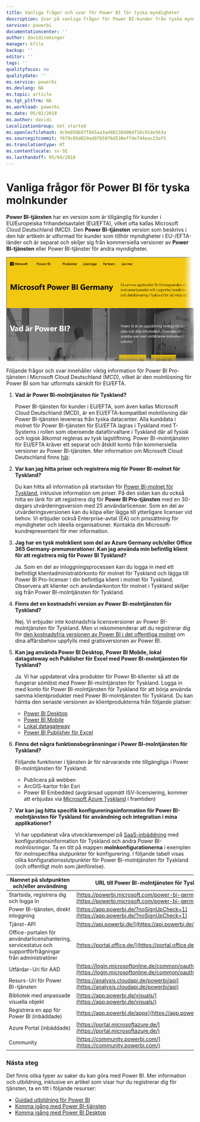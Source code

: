 ```yaml
---
title: Vanliga frågor och svar för Power BI för tyska myndigheter
description: Svar på vanliga frågor för Power BI-kunder från tyska myndigheter
services: powerbi
documentationcenter: ''
author: davidiseminger
manager: kfile
backup: ''
editor: ''
tags: ''
qualityfocus: no
qualitydate: ''
ms.service: powerbi
ms.devlang: NA
ms.topic: article
ms.tgt_pltfrm: NA
ms.workload: powerbi
ms.date: 05/02/2018
ms.author: davidi
LocalizationGroup: Get started
ms.openlocfilehash: 4c9e059b97f845aa3a480238400df16c914e563a
ms.sourcegitcommit: f679c05d029ad0765976d530effde744eac23af5
ms.translationtype: HT
ms.contentlocale: sv-SE
ms.lasthandoff: 05/04/2018
---
```

# <a name="frequently-asked-questions-for-power-bi-for-germany-cloud-customers"></a>Vanliga frågor för Power BI för tyska molnkunder
**Power BI-tjänsten** har en version som är tillgänglig för kunder i EU/Europeiska frihandelsavtalet (EU/EFTA), vilket ofta kallas Microsoft Cloud Deutschland (MCD). Den **Power BI-tjänsten** version som beskrivs i den här artikeln är utformad för kunder som tillhör myndigheter i EU-/EFTA-länder och är separat och skiljer sig från kommersiella versioner av **Power BI-tjänsten** eller Power BI-tjänster för andra myndigheter.

![](media/service-govde-faq/govde-faq_01.png)

Följande frågor och svar innehåller viktig information för Power BI Pro-tjänsten i Microsoft Cloud Deutschland (MCD), vilket är den molnlösning för Power BI som har utformats särskilt för EU/EFTA.

1. **Vad är Power BI-molntjänsten för Tyskland?**
   
   Power BI-tjänsten för kunder i EU/EFTA, som även kallas Microsoft Cloud Deutschland (MCD), är en EU/EFTA-kompatibel molnlösning där Power BI-tjänsten levereras från tyska datacenter. Alla kunddata i molnet för Power BI-tjänsten för EU/EFTA lagras i Tyskland med T-Systems i rollen som oberoende dataförvaltare i Tyskland där all fysisk och logisk åtkomst regleras av tysk lagstiftning. Power BI-molntjänsten för EU/EFTA kräver ett separat och åtskilt konto från kommersiella versioner av Power BI-tjänsten. Mer information om Microsoft Cloud Deutschland finns [här](https://www.microsoft.com/trustcenter/cloudservices/nationalcloud).
2. **Var kan jag hitta priser och registrera mig för Power BI-molnet för Tyskland?**
   
   Du kan hitta all information på startsidan för [Power BI-molnet för Tyskland](https://powerbi.microsoft.com/power-bi-germany/), inklusive information om priser. På den sidan kan du också hitta en länk för att registrera dig för **Power BI Pro-tjänsten** med en 30-dagars utvärderingsversion med 25 användarlicenser. Som en del av utvärderingsversionen kan du köpa eller lägga till ytterligare licenser vid behov. Vi erbjuder också Enterprise-avtal (EA) och prissättning för myndigheter och ideella organisationer. Kontakta din Microsoft-kundrepresentant för mer information.
3. **Jag har en tysk molnklient som del av Azure Germany och/eller Office 365 Germany-prenumerationer. Kan jag använda min befintlig klient för att registrera mig för Power BI Tyskland?**
   
   Ja. Som en del av inloggningsprocessen kan du logga in med ett befintligt klientadministratörkonto för molnet för Tyskland och lägga till Power BI Pro-licenser i din befintliga klient i molnet för Tyskland. Observera att klienter och användarkonton för molnet i Tyskland skiljer sig från Power BI-molntjänsten för Tyskland.
4. **Finns det en kostnadsfri version av Power BI-molntjänsten för Tyskland?**
   
   Nej. Vi erbjuder inte kostnadsfria licensversioner av Power BI-molntjänsten för Tyskland. Men vi rekommenderar att du registrerar dig för [den kostnadsfria versionen av Power BI i det offentliga molnet](https://powerbi.microsoft.com/get-started/) om dina affärsbehov uppfylls med gratisversionen av Power BI.
5. **Kan jag använda Power BI Desktop, Power BI Mobile, lokal datagateway och Publisher för Excel med Power BI-molntjänsten för Tyskland?**
   
   Ja. Vi har uppdaterat våra produkter för Power BI-klienter så att de fungerar sömlöst med Power BI-molntjänsten för Tyskland. Logga in med konto för Power BI-molntjänsten för Tyskland för att börja använda samma klientprodukter med Power BI-molntjänsten för Tyskland. Du kan hämta den senaste versionen av klientprodukterna från följande platser:
   
   * [Power BI Desktop](https://powerbi.microsoft.com/desktop/)
   * [Power BI Mobile](https://powerbi.microsoft.com/mobile/)
   * [Lokal datagateway](https://powerbi.microsoft.com/gateway/)
   * [Power BI Publisher för Excel](https://powerbi.microsoft.com/excel-dashboard-publisher/)
6. **Finns det några funktionsbegränsningar i Power BI-molntjänsten för Tyskland?**
   
   Följande funktioner i tjänsten är för närvarande inte tillgängliga i Power BI-molntjänsten för Tyskland:
   
   * Publicera på webben
   * ArcGIS-kartor från Esri
   * Power BI Embedded (avgränsad uppmätt ISV-licensiering, kommer att erbjudas via [Microsoft Azure Tyskland](https://azure.microsoft.com/overview/clouds/germany/) i framtiden)
7. **Var kan jag hitta specifik konfigureringsinformation för Power BI-molntjänsten för Tyskland för användning och integration i mina applikationer?**
   
   Vi har uppdaterat våra utvecklarexempel på [SaaS-inbäddning](https://github.com/Microsoft/PowerBI-Developer-Samples) med konfigurationsinformation för Tyskland och andra Power BI-molnlösningar. Ta en titt på mappen **molnkonfigurationerna** i exemplen för molnspecifika slutpunkter för konfigurering. I följande tabell visas olika konfigurationsslutpunkter för Power BI-molntjänsten för Tyskland (och offentligt moln som jämförelse).

| **Namnet på slutpunkten och/eller användning** | **URL till Power BI-molntjänsten för Tyskland** | **Motsvarande URL i offentligt moln (för jämförelse)** |
| --- | --- | --- |
| Startsida, registrera dig och logga In |[https://powerbi.microsoft.com/power-bi-germany/](https://powerbi.microsoft.com/power-bi-germany/) |[https://powerbi.microsoft.com/](https://powerbi.microsoft.com/) |
| Power BI-tjänsten, direkt inloggning |[https://app.powerbi.de/?noSignUpCheck=1](https://app.powerbi.de/?noSignUpCheck=1) |[https://app.powerbi.com/?noSignUpCheck=1](https://app.powerbi.com/?noSignUpCheck=1) |
| Tjänst-API |[https://api.powerbi.de/](https://api.powerbi.de/) |[https://api.powerbi.com/](https://api.powerbi.com/) |
| Office-portalen för användarlicenshantering, servicestatus och supportförfrågningar från administratörer |[https://portal.office.de/](https://portal.office.de/) |[https://portal.office.com/](https://portal.office.com/) |
| Utfärdar-Uri för AAD |[https://login.microsoftonline.de/common/oauth2/authorize/](https://login.microsoftonline.de/common/oauth2/authorize/) |[https://login.microsoftonline.com/common/oauth2/authorize/](https://login.microsoftonline.com/common/oauth2/authorize/) |
| Resurs-Uri för Power BI-tjänsten |[https://analysis.cloudapi.de/powerbi/api](https://analysis.cloudapi.de/powerbi/api) |[https://analysis.windows.net/powerbi/api](https://analysis.windows.net/powerbi/api) |
| Bibliotek med anpassade visuella objekt |[https://app.powerbi.de/visuals/](https://app.powerbi.de/visuals/) |[https://app.powerbi.com/visuals/](https://app.powerbi.com/visuals/) |
| Registrera en app för Power BI (inbäddade) |[https://app.powerbi.de/apps](https://app.powerbi.de/apps) |[https://app.powerbi.com/apps](https://app.powerbi.com/apps) |
| Azure Portal (inbäddade) |[https://portal.microsoftazure.de/](https://portal.microsoftazure.de/) |[https://portal.azure.com/](https://portal.azure.com/) |
| Community |[https://community.powerbi.com/](https://community.powerbi.com/) |[https://community.powerbi.com/](https://community.powerbi.com/) |

### <a name="next-steps"></a>Nästa steg
Det finns olika typer av saker du kan göra med Power BI. Mer information och utbildning, inklusive en artikel som visar hur du registrerar dig för tjänsten, ta en titt i följande resurser:

* [Guidad utbildning för Power BI](guided-learning/gettingstarted.yml#step-1)
* [Komma igång med Power BI-tjänsten](service-get-started.md)
* [Komma igång med Power BI Desktop](desktop-getting-started.md)


